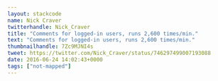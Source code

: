 ```yaml
---
layout: stackcode
name: Nick Craver
twitterhandle: Nick_Craver
title: "Comments for logged-in users, runs 2,600 times/min."
text: "Comments for logged-in users, runs 2,600 times/min."
thumbnailhandle: 7Zc9MJNI4s
tweet: https://twitter.com/Nick_Craver/status/746297499007193088
date: 2016-06-24 14:02:43+0000
tags: ["not-mapped"]
---
```


